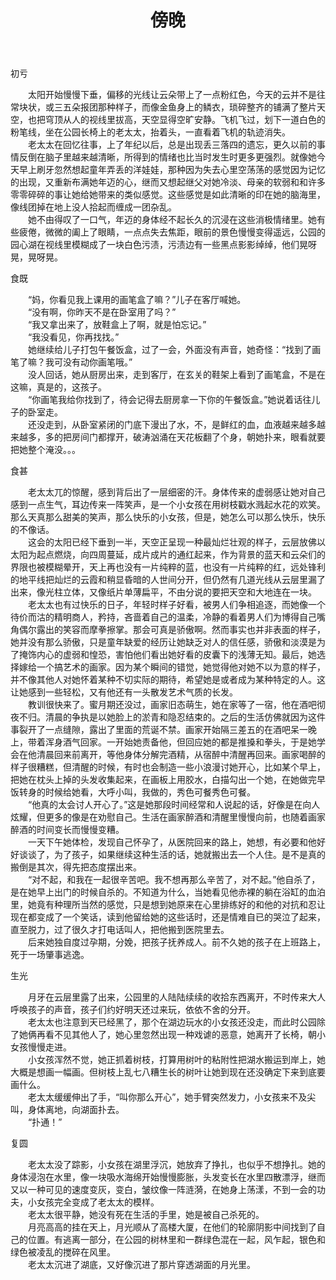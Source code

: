 ﻿---
layout: post
title: "傍晚"
description: ""
category: 
tags: 碎碎念
---
初亏

　　太阳开始慢慢下垂，偏移的光线让云朵带上了一点粉红色，今天的云并不是往常块状，或三五朵报团那种样子，而像金鱼身上的鳞衣，琐碎整齐的铺满了整片天空，也把穹顶从人的视线里拔高，天空显得空旷安静。飞机飞过，划下一道白色的粉笔线，坐在公园长椅上的老太太，抬着头，一直看着飞机的轨迹消失。</br>
　　老太太在回忆往事，上了年纪以后，总是出现丢三落四的遗忘，更久以前的事情反倒在脑子里越来越清晰，所得到的情绪也比当时发生时更多更强烈。就像她今天早上刷牙忽然想起童年弄丢的洋娃娃，那种因为失去心里空荡荡的感觉因为记忆的出现，又重新布满她年迈的心，继而又想起继父对她冷淡、母亲的软弱和和许多零零碎碎的事让她给她带来的类似感觉。这些感觉是如此清晰的印在她的脑海里，像线团掉在地上没人拾起而缠成一团杂乱。</br>
　　她不由得叹了一口气，年迈的身体经不起长久的沉浸在这些消极情绪里。她有些疲倦，微微的阖上了眼睛，一点点失去焦距，眼前的景色慢慢变得遥远，公园的园心湖在视线里模糊成了一块白色污渍，污渍边有一些黑点影影绰绰，他们晃呀晃，晃呀晃。


食既

　　“妈，你看见我上课用的画笔盒了嘛？”儿子在客厅喊她。</br>
　　“没有啊，你昨天不是在卧室用了吗？”</br>
　　“我又拿出来了，放鞋盒上了啊，就是怕忘记。”</br>
　　“我没看见，你再找找。”</br>
　　她继续给儿子打包午餐饭盒，过了一会，外面没有声音，她奇怪：“找到了画笔了嘛？我可没有动你画笔哦。”</br>
　　没人回话，她从厨房出来，走到客厅，在玄关的鞋架上看到了画笔盒，不是在这嘛，真是的，这孩子。</br>
　　“你画笔我给你找到了，待会记得去厨房拿一下你的午餐饭盒。”她说着话往儿子的卧室走。</br>
　　还没走到，从卧室紧闭的门底下漫出了水，不，是鲜红的血，血液越来越多越来越多，多的把房间门都撑开，破涛汹涌在天花板翻了个身，朝她扑来，眼看就要把她整个淹没。。。


食甚

　　老太太兀的惊醒，感到背后出了一层细密的汗。身体传来的虚弱感让她对自己感到一点生气，耳边传来一阵笑声，是一个小女孩在用树枝戳水溅起水花的欢笑。那么天真那么甜美的笑声，那么快乐的小女孩，但是，她怎么可以那么快乐，快乐的不像话。</br>
　　这会的太阳已经下垂到一半，天空正呈现一种最灿烂壮观的样子，云层放佛以太阳为起点燃烧，向四周蔓延，成片成片的通红起来，作为背景的蓝天和云朵们的界限也被模糊晕开，天上再也没有一片纯粹的蓝，也没有一片纯粹的红，远处锋利的地平线把灿烂的云霞和稍显昏暗的人世间分开，但仍然有几道光线从云层里漏了出来，像光柱立体，又像纸片单薄扁平，不由分说的要把天空和大地连在一块。</br>
　　老太太也有过快乐的日子，年轻时样子好看，被男人们争相追逐，而她像一个待价而沽的精明商人，矜持，吝啬着自己的温柔，冷静的看着男人们为博得自己嘴角偶尔露出的笑容而摩拳擦掌。那会可真是骄傲啊。然而事实也并非表面的样子，她并没有那么骄傲，只是童年缺爱的经历让她缺乏对人的信任感，骄傲和淡漠是为了掩饰内心的虚弱和惶恐，害怕他们看出她好看的皮囊下的浅薄无知。最后，她选择嫁给一个搞艺术的画家。因为某个瞬间的错觉，她觉得他对她不以为意的样子，并不像其他人对她怀着某种不切实际的期待，希望她是或者成为某种特定的人。这让她感到一些轻松，又有他还有一头散发艺术气质的长发。</br>
　　教训很快来了。蜜月期还没过，画家旧态萌生，她在家等了一宿，他在酒吧彻夜不归。清晨的争执是以她脸上的淤青和隐忍结束的。之后的生活仿佛就因为这件事裂开了一点缝隙，露出了里面的荒诞不禁。画家开始隔三差五的在酒吧呆一晚上，带着浑身酒气回家。一开始她责备他，但回应她的都是推搡和拳头，于是她学会在他清晨回来前离开，等他身体分解完酒精，从宿醉中清醒再回来。画家喝醉的样子很糟糕，但清醒的时候，有时也会制造一些小浪漫讨她开心，比如某个早上，把她在枕头上掉的头发收集起来，在画板上用胶水，白描勾出一个她，在她做完早饭转身的时候给她看，大呼小叫，我做的，秀色可餐秀色可餐。</br>
　　“他真的太会讨人开心了。”这是她那段时间经常和人说起的话，好像是在向人炫耀，但更多的像是在劝慰自己。生活在画家醉酒和清醒里慢慢向前，也随着画家醉酒的时间变长而慢慢变糟。</br>
　　一天下午她体检，发现自己怀孕了，从医院回来的路上，她想，有必要和他好好谈谈了，为了孩子，如果继续这种生活的话，她就搬出去一个人住。是不是真的搬倒是其次，得先把态度摆出来。</br>
　　“对不起，和我在一起很辛苦吧。我不想再那么辛苦了，对不起。”他自杀了，是在她早上出门的时候自杀的。不知道为什么，当她看见他赤裸的躺在浴缸的血泊里，她竟有种理所当然的感觉，只是想到她原来在心里排练好的和他的对抗和忍让现在都变成了一个笑话，读到他留给她的这些话时，还是情难自已的哭泣了起来，直至脱力，过了很久才打电话叫人，把他搬到医院里去。</br>
　　后来她独自度过孕期，分娩，把孩子抚养成人。前不久她的孩子在上班路上，死于一场肇事逃逸。</br>


生光

　　月牙在云层里露了出来，公园里的人陆陆续续的收拾东西离开，不时传来大人呼唤孩子的声音，孩子们约好明天还过来玩，依依不舍的分开。</br>
　　老太太也注意到天已经黑了，那个在湖边玩水的小女孩还没走，而此时公园除了她俩再看不见其他人了，她心里忽然出现一种戏谑的恶意，她离开了长椅，朝小女孩慢慢走进。</br>
　　小女孩浑然不觉，她正抓着树枝，打算用树叶的粘附性把湖水搬运到岸上，她大概是想画一幅画。但树枝上乱七八糟生长的树叶让她到现在还没确定下来到底要画什么。</br>
　　老太太缓缓伸出了手，“叫你那么开心”，她手臂突然发力，小女孩来不及尖叫，身体离地，向湖面扑去。</br>
　　“扑通！”</br>


复圆

　　老太太没了踪影，小女孩在湖里浮沉，她放弃了挣扎，也似乎不想挣扎。她的身体浸泡在水里，像一块吸水海绵开始慢慢膨胀，头发变长在水里四散漂浮，继而又以一种可见的速度变灰，变白，皱纹像一阵涟漪，在她身上荡漾，不到一会的功夫，小女孩完全变成了老太太的模样。</br>
　　老太太很平静，她没有死在生活的手里，她是被自己杀死的。</br>
　　月亮高高的挂在天上，月光顺从了高楼大厦，在他们的轮廓阴影中间找到了自己的位置。有逃离一部分，在公园的树林里和一群绿色混在一起，风乍起，银色和绿色被凌乱的搅碎在风里。</br>
　　老太太沉进了湖底，又好像沉进了那片穿透湖面的月光里。</br>
